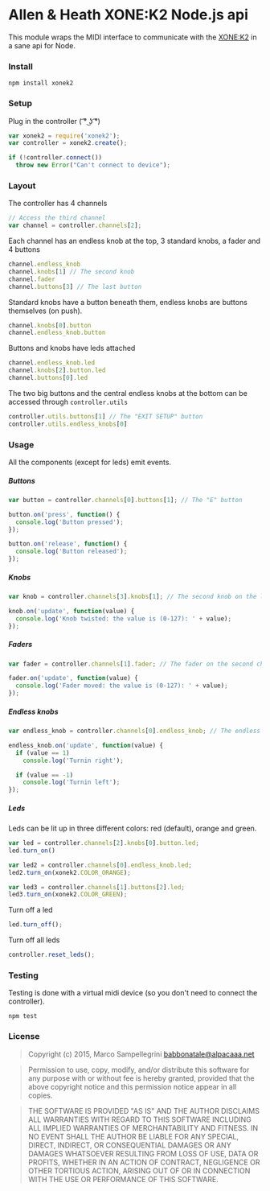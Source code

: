 

# Allen & Heath XONE:K2 Node.js api

This module wraps the MIDI interface to communicate with the [XONE:K2](http://www.allen-heath.com/ahproducts/xonek2/) in a sane api for Node.


### Install

`npm install xonek2`


### Setup

Plug in the controller ( ͡° ͜ʖ ͡°)

```javascript
var xonek2 = require('xonek2');
var controller = xonek2.create();

if (!controller.connect())
  throw new Error("Can't connect to device");
```


### Layout

The controller has 4 channels

```javascript
// Access the third channel
var channel = controller.channels[2];
```

Each channel has an endless knob at the top, 3 standard knobs, a fader and 4 buttons

```javascript
channel.endless_knob
channel.knobs[1] // The second knob
channel.fader
channel.buttons[3] // The last button
```

Standard knobs have a button beneath them, endless knobs are buttons themselves (on push).

```javascript
channel.knobs[0].button
channel.endless_knob.button
```

Buttons and knobs have leds attached

```javascript
channel.endless_knob.led
channel.knobs[2].button.led
channel.buttons[0].led
```

The two big buttons and the central endless knobs at the bottom can be accessed through `controller.utils`

```javascript
controller.utils.buttons[1] // The "EXIT SETUP" button
controller.utils.endless_knobs[0]
```


### Usage

All the components (except for leds) emit events.

##### Buttons

```javascript
var button = controller.channels[0].buttons[1]; // The "E" button

button.on('press', function() {
  console.log('Button pressed');
});

button.on('release', function() {
  console.log('Button released');
});
```

##### Knobs

```javascript
var knob = controller.channels[3].knobs[1]; // The second knob on the last channel

knob.on('update', function(value) {
  console.log('Knob twisted: the value is (0-127): ' + value);
});
```


##### Faders

```javascript
var fader = controller.channels[1].fader; // The fader on the second channel

fader.on('update', function(value) {
  console.log('Fader moved: the value is (0-127): ' + value);
});
```

##### Endless knobs

```javascript
var endless_knob = controller.channels[0].endless_knob; // The endless knob on the first channel

endless_knob.on('update', function(value) {
  if (value == 1)
    console.log('Turnin right');

  if (value == -1)
    console.log('Turnin left');
});
```

##### Leds

Leds can be lit up in three different colors: red (default), orange and green.

```javascript
var led = controller.channels[2].knobs[0].button.led;
led.turn_on()

var led2 = controller.channels[0].endless_knob.led;
led2.turn_on(xonek2.COLOR_ORANGE);

var led3 = controller.channels[1].buttons[2].led;
led3.turn_on(xonek2.COLOR_GREEN);
```

Turn off a led

```javascript
led.turn_off();
```

Turn off all leds

```javascript
controller.reset_leds();
```


### Testing

Testing is done with a virtual midi device (so you don't need to connect the controller).

`npm test`


### License


> Copyright (c) 2015, Marco Sampellegrini <babbonatale@alpacaaa.net>


> Permission to use, copy, modify, and/or distribute this software for any purpose with or without fee is hereby granted, provided that the above copyright notice and this permission notice appear in all copies.

> THE SOFTWARE IS PROVIDED "AS IS" AND THE AUTHOR DISCLAIMS ALL WARRANTIES WITH REGARD TO THIS SOFTWARE INCLUDING ALL IMPLIED WARRANTIES OF MERCHANTABILITY AND FITNESS. IN NO EVENT SHALL THE AUTHOR BE LIABLE FOR ANY SPECIAL, DIRECT, INDIRECT, OR CONSEQUENTIAL DAMAGES OR ANY DAMAGES WHATSOEVER RESULTING FROM LOSS OF USE, DATA OR PROFITS, WHETHER IN AN ACTION OF CONTRACT, NEGLIGENCE OR OTHER TORTIOUS ACTION, ARISING OUT OF OR IN CONNECTION WITH THE USE OR PERFORMANCE OF THIS SOFTWARE.
